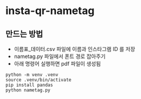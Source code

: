 # insta-qr-nametag

## 만드는 방법
- 이름표_데이터.csv 파일에 이름과 인스타그램 ID 를 저장
- nametag.py 파일에서 폰트 경로 잡아주기
- 아래 명령어 실행하면 pdf 파일이 생성됨

```
python -m venv .venv
source .venv/bin/activate
pip install pandas
python nametag.py
```